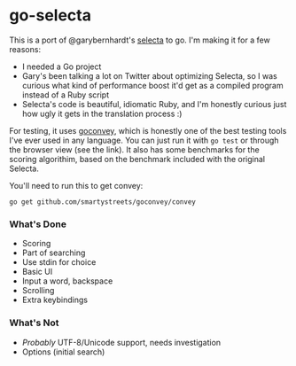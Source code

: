 # go-selecta

This is a port of @garybernhardt's [selecta](https://github.com/garybernhardt/selecta) to go. I'm making it for a few reasons:

* I needed a Go project
* Gary's been talking a lot on Twitter about optimizing Selecta, so I was curious what kind of performance boost it'd get as a compiled program instead of a Ruby script
* Selecta's code is beautiful, idiomatic Ruby, and I'm honestly curious just how ugly it gets in the translation process :)

For testing, it uses [goconvey](https://github.com/smartystreets/goconvey), which is honestly one of the best testing tools I've ever used in any language. You can just run it with `go test` or through the browser view (see the link). It also has some benchmarks for the scoring algorithim, based on the benchmark included with the original Selecta.

You'll need to run this to get convey:

```
go get github.com/smartystreets/goconvey/convey
```

### What's Done

* Scoring
* Part of searching
* Use stdin for choice
* Basic UI
* Input a word, backspace
* Scrolling
* Extra keybindings

### What's Not

* *Probably* UTF-8/Unicode support, needs investigation
* Options (initial search)
